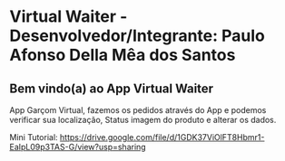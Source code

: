 # Virtual Waiter - Desenvolvedor/Integrante: Paulo Afonso Della Mêa dos Santos

## Bem vindo(a) ao App Virtual Waiter

App Garçom Virtual, fazemos os pedidos através do App e podemos verificar sua localização, Status imagem do produto e alterar os dados.

Mini Tutorial: https://drive.google.com/file/d/1GDK37ViOlFT8Hbmr1-EaIpL09p3TAS-G/view?usp=sharing
